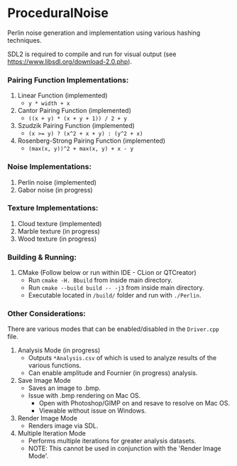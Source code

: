 # ProceduralNoise

Perlin noise generation and implementation using various hashing techniques.

SDL2 is required to compile and run for visual output (see https://www.libsdl.org/download-2.0.php).

### Pairing Function Implementations:

  1. Linear Function (implemented)
      - `y * width + x`
  2. Cantor Pairing Function (implemented)
      - `((x + y) * (x + y + 1)) / 2 + y`
  3. Szudzik Pairing Function (implemented)
      - `(x >= y) ? (x^2 + x + y) : (y^2 + x)`
  4. Rosenberg-Strong Pairing Function (implemented)
      - `(max(x, y))^2 + max(x, y) + x - y`

### Noise Implementations:

  1. Perlin noise (implemented)
  2. Gabor noise (in progress)

### Texture Implementations:

  1. Cloud texture (implemented)
  2. Marble texture (in progress)
  3. Wood texture (in progress)

### Building & Running:

  1. CMake (Follow below or run within IDE - CLion or QTCreator)
      - Run  `cmake -H. Bbuild` from inside main directory.
      - Run  `cmake --build build -- -j3` from inside main directory.
      - Executable located in `/build/` folder and run with `./Perlin`.

### Other Considerations:

There are various modes that can be enabled/disabled in the `Driver.cpp` file. 

  1. Analysis Mode (in progress)
      - Outputs `*Analysis.csv` of which is used to analyze results of the various functions.
      - Can enable amplitude and Fournier (in progress) analysis.
  2. Save Image Mode
      - Saves an image to .bmp.
      - Issue with .bmp rendering on Mac OS. 
          - Open with Photoshop/GIMP on and resave to resolve on Mac OS. 
          - Viewable without issue on Windows.
  3. Render Image Mode
      - Renders image via SDL.
  4. Multiple Iteration Mode
      - Performs multiple iterations for greater analysis datasets.
      - NOTE: This cannot be used in conjunction with the 'Render Image Mode'.



